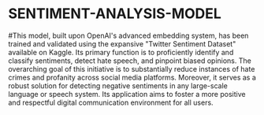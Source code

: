 # SENTIMENT-ANALYSIS-MODEL
#This model, built upon OpenAI's advanced embedding system, has been trained and validated using the expansive "Twitter Sentiment Dataset" available on Kaggle. Its primary function is to proficiently identify and classify sentiments, detect hate speech, and pinpoint biased opinions. The overarching goal of this initiative is to substantially reduce instances of hate crimes and profanity across social media platforms. Moreover, it serves as a robust solution for detecting negative sentiments in any large-scale language or speech system. Its application aims to foster a more positive and respectful digital communication environment for all users.
